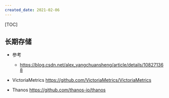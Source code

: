 ```yaml
---
created_date: 2021-02-06
---
```


[TOC]

## 长期存储

- 参考

  - https://blog.csdn.net/alex_yangchuansheng/article/details/108271368

- VictoriaMetrics https://github.com/VictoriaMetrics/VictoriaMetrics

- Thanos https://github.com/thanos-io/thanos
